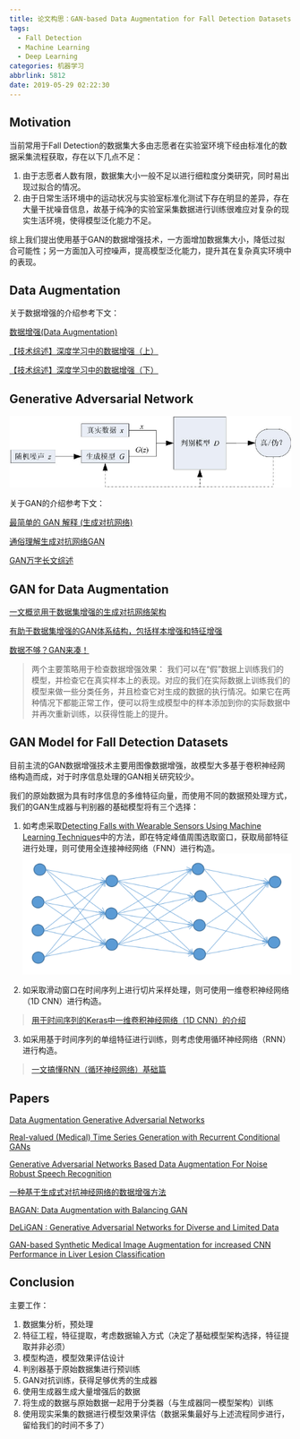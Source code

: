 ```yaml
---
title: 论文构思：GAN-based Data Augmentation for Fall Detection Datasets
tags:
  - Fall Detection
  - Machine Learning
  - Deep Learning
categories: 机器学习
abbrlink: 5812
date: 2019-05-29 02:22:30
---
```


## Motivation
当前常用于Fall Detection的数据集大多由志愿者在实验室环境下经由标准化的数据采集流程获取，存在以下几点不足：

1. 由于志愿者人数有限，数据集大小一般不足以进行细粒度分类研究，同时易出现过拟合的情况。
2. 由于日常生活环境中的运动状况与实验室标准化测试下存在明显的差异，存在大量干扰噪音信息，故基于纯净的实验室采集数据进行训练很难应对复杂的现实生活环境，使得模型泛化能力不足。

综上我们提出使用基于GAN的数据增强技术，一方面增加数据集大小，降低过拟合可能性；另一方面加入可控噪声，提高模型泛化能力，提升其在复杂真实环境中的表现。

## Data Augmentation
关于数据增强的介绍参考下文：

[数据增强(Data Augmentation)](https://zhuanlan.zhihu.com/p/41679153)

[【技术综述】深度学习中的数据增强（上）](https://zhuanlan.zhihu.com/p/38345420)

[【技术综述】深度学习中的数据增强（下）](https://zhuanlan.zhihu.com/p/38437739)

## Generative Adversarial Network
![GAN基础结构](/images/fig6.jpg)

关于GAN的介绍参考下文：

[最简单的 GAN 解释 (生成对抗网络)](https://zhuanlan.zhihu.com/p/26863842)

[通俗理解生成对抗网络GAN](https://zhuanlan.zhihu.com/p/33752313)

[GAN万字长文综述](https://zhuanlan.zhihu.com/p/58812258)

## GAN for Data Augmentation

[一文概览用于数据集增强的生成对抗网络架构](https://zhuanlan.zhihu.com/p/34692213)

[有助于数据集增强的GAN体系结构，包括样本增强和特征增强](http://www.elecfans.com/d/650291.html)

[数据不够？GAN来凑！](https://zhuanlan.zhihu.com/p/66489938)

>两个主要策略用于检查数据增强效果：
我们可以在“假”数据上训练我们的模型，并检查它在真实样本上的表现。对应的我们在实际数据上训练我们的模型来做一些分类任务，并且检查它对生成的数据的执行情况。如果它在两种情况下都能正常工作，便可以将生成模型中的样本添加到你的实际数据中并再次重新训练，以获得性能上的提升。

## GAN  Model for Fall Detection Datasets
目前主流的GAN数据增强技术主要用图像数据增强，故模型大多基于卷积神经网络构造而成，对于时序信息处理的GAN相关研究较少。

我们的原始数据为具有时序信息的多维特征向量，而使用不同的数据预处理方式，我们的GAN生成器与判别器的基础模型将有三个选择：

1. 如考虑采取[Detecting Falls with Wearable Sensors Using Machine Learning Techniques](http://www.pengchen.top/posts/1521/)中的方法，即在特定峰值周围选取窗口，获取局部特征进行处理，则可使用全连接神经网络（FNN）进行构造。
![](/images/fig5.jpg)

2. 如采取滑动窗口在时间序列上进行切片采样处理，则可使用一维卷积神经网络（1D CNN）进行构造。
>[用于时间序列的Keras中一维卷积神经网络（1D CNN）的介绍](https://www.phpyuan.com/273345.html)

3. 如采用基于时间序列的单组特征进行训练，则考虑使用循环神经网络（RNN）进行构造。
>[一文搞懂RNN（循环神经网络）基础篇](https://zhuanlan.zhihu.com/p/30844905)

## Papers

[Data Augmentation Generative Adversarial Networks](https://arxiv.org/pdf/1711.04340.pdf)

[Real-valued (Medical) Time Series Generation with Recurrent Conditional GANs](https://arxiv.org/pdf/1706.02633.pdf)

[Generative Adversarial Networks Based Data Augmentation For Noise Robust Speech Recognition](https://speechlab.sjtu.edu.cn/papers/hh112-hu-icassp18.pdf)

[一种基于生成式对抗神经网络的数据增强方法](http://www.joca.cn/CN/10.11772/j.Issn.1001-9081.2018051008)

[BAGAN: Data Augmentation with Balancing GAN](https://arxiv.org/pdf/1803.09655.pdf)

[DeLiGAN : Generative Adversarial Networks for Diverse and Limited Data](https://arxiv.org/pdf/1706.02071.pdf)

[GAN-based Synthetic Medical Image Augmentation for increased CNN Performance in Liver Lesion Classification](https://arxiv.org/pdf/1803.01229.pdf)

## Conclusion

主要工作：

1. 数据集分析，预处理
2. 特征工程，特征提取，考虑数据输入方式（决定了基础模型架构选择，特征提取并非必须）
3. 模型构造，模型效果评估设计
4. 判别器基于原始数据集进行预训练
5. GAN对抗训练，获得足够优秀的生成器
6. 使用生成器生成大量增强后的数据
7. 将生成的数据与原始数据一起用于分类器（与生成器同一模型架构）训练
8. 使用现实采集的数据进行模型效果评估（数据采集最好与上述流程同步进行，留给我们的时间不多了）